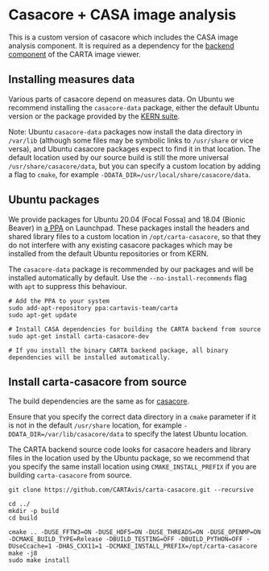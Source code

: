 # Casacore + CASA image analysis

This is a custom version of casacore which includes the CASA image analysis component. It is required as a dependency for the [backend component](https://github.com/CARTAvis/carta-backend/) of the CARTA image viewer.

## Installing measures data

Various parts of casacore depend on measures data. On Ubuntu we recommend installing the `casacore-data` package, either the default Ubuntu version or the package provided by the [KERN suite](https://kernsuite.info/).

Note: Ubuntu `casacore-data` packages now install the data directory in `/var/lib` (although some files may be symbolic links to `/usr/share` or vice versa), and Ubuntu casacore packages expect to find it in that location. The default location used by our source build is still the more universal `/usr/share/casacore/data`, but you can specify a custom location by adding a flag to `cmake`, for example `-DDATA_DIR=/usr/local/share/casacore/data`.

## Ubuntu packages

We provide packages for Ubuntu 20.04 (Focal Fossa) and 18.04 (Bionic Beaver) in [a PPA](https://launchpad.net/~cartavis-team/+archive/ubuntu/carta) on Launchpad. These packages install the headers and shared library files to a custom location in `/opt/carta-casacore`, so that they do not interfere with any existing casacore packages which may be installed from the default Ubuntu repositories or from KERN.

The `casacore-data` package is recommended by our packages and will be installed automatically by default. Use the `--no-install-recommends` flag with `apt` to suppress this behaviour.

```shell
# Add the PPA to your system
sudo add-apt-repository ppa:cartavis-team/carta
sudo apt-get update

# Install CASA dependencies for building the CARTA backend from source
sudo apt-get install carta-casacore-dev

# If you install the binary CARTA backend package, all binary dependencies will be installed automatically.

```

## Install carta-casacore from source

The build dependencies are the same as for [casacore](https://github.com/casacore/casacore#requirements).

Ensure that you specify the correct data directory in a `cmake` parameter if it is not in the default `/usr/share` location, for example `-DDATA_DIR=/var/lib/casacore/data` to specify the latest Ubuntu location.

The CARTA backend source code looks for casacore headers and library files in the location used by the Ubuntu package, so we recommend that you specify the same install location using `CMAKE_INSTALL_PREFIX` if you are building `carta-casacore` from source.

```shell
git clone https://github.com/CARTAvis/carta-casacore.git --recursive

cd ../
mkdir -p build
cd build

cmake .. -DUSE_FFTW3=ON -DUSE_HDF5=ON -DUSE_THREADS=ON -DUSE_OPENMP=ON -DCMAKE_BUILD_TYPE=Release -DBUILD_TESTING=OFF -DBUILD_PYTHON=OFF -DUseCcache=1 -DHAS_CXX11=1 -DCMAKE_INSTALL_PREFIX=/opt/carta-casacore
make -j8
sudo make install
```
